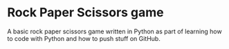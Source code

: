 # Rock Paper Scissors game
A basic rock paper scissors game written in Python as part of learning how to code with Python and how to push stuff on GitHub. 
